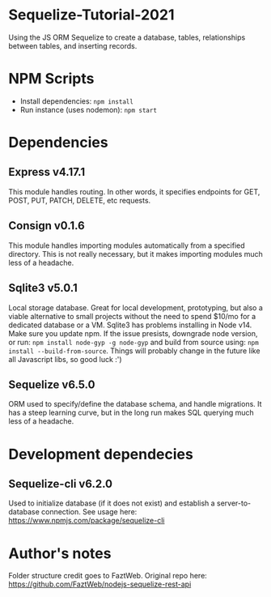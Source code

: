 # Sequelize-Tutorial-2021
Using the JS ORM Sequelize to create a database, tables, relationships between tables, and inserting records.

# NPM Scripts
- Install dependencies: `npm install`
- Run instance (uses nodemon): `npm start`

# Dependencies

## Express v4.17.1
This module handles routing.  In other words, it specifies endpoints for GET, POST, PUT, PATCH, DELETE, etc requests.

## Consign v0.1.6
This module handles importing modules automatically from a specified directory.  This is not really necessary, but it makes importing modules much less of a headache.

## Sqlite3 v5.0.1
Local storage database.  Great for local development, prototyping, but also a viable alternative to small projects without the need to spend $10/mo for a dedicated database or a VM.  Sqlite3 has problems installing in Node v14.  Make sure you update npm.  If the issue presists, downgrade node version, or run: `npm install node-gyp -g node-gyp` and build from source using: `npm install --build-from-source`.  Things will probably change in the future like all Javascript libs, so good luck :')

## Sequelize v6.5.0
ORM used to specify/define the database schema, and handle migrations.  It has a steep learning curve, but in the long run makes SQL querying much less of a headache.

# Development dependecies

## Sequelize-cli v6.2.0
Used to initialize database (if it does not exist) and establish a server-to-database connection.  See usage here: https://www.npmjs.com/package/sequelize-cli

# Author's notes

Folder structure credit goes to FaztWeb.  Original repo here: https://github.com/FaztWeb/nodejs-sequelize-rest-api
